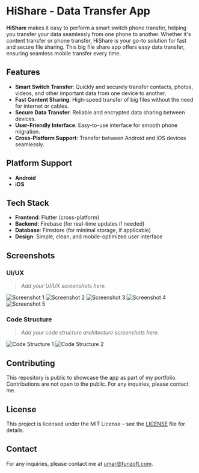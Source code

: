# HiShare - Data Transfer App

**HiShare** makes it easy to perform a smart switch phone transfer, helping you transfer your data seamlessly from one phone to another. Whether it's content transfer or phone transfer, HiShare is your go-to solution for fast and secure file sharing. This big file share app offers easy data transfer, ensuring seamless mobile transfer every time.

## Features

- **Smart Switch Transfer**: Quickly and securely transfer contacts, photos, videos, and other important data from one device to another.
- **Fast Content Sharing**: High-speed transfer of big files without the need for internet or cables.
- **Secure Data Transfer**: Reliable and encrypted data sharing between devices.
- **User-Friendly Interface**: Easy-to-use interface for smooth phone migration.
- **Cross-Platform Support**: Transfer between Android and iOS devices seamlessly.

## Platform Support

- **Android**
- **iOS**

## Tech Stack

- **Frontend**: Flutter (cross-platform)
- **Backend**: Firebase (for real-time updates if needed)
- **Database**: Firestore (for minimal storage, if applicable)
- **Design**: Simple, clean, and mobile-optimized user interface

## Screenshots

### UI/UX

> _Add your UI/UX screenshots here._

![Screenshot 1](https://play-lh.googleusercontent.com/0G-T5hUrrMAde-LnzLQJFgFlilbA_lXiYhggG-XnHA0Khd46w2AIODdwmynT3CxRFQ=w2560-h1440-rw)
![Screenshot 2](path/to/your/screenshot2.png)
![Screenshot 3](path/to/your/screenshot3.png)
![Screenshot 4](path/to/your/screenshot4.png)
![Screenshot 5](path/to/your/screenshot5.png)

### Code Structure

> _Add your code structure architecture screenshots here._

![Code Structure 1](path/to/your/codestructure1.png)
![Code Structure 2](path/to/your/codestructure2.png)

## Contributing

This repository is public to showcase the app as part of my portfolio. Contributions are not open to the public. For any inquiries, please contact me.

## License

This project is licensed under the MIT License - see the [LICENSE](LICENSE) file for details.

## Contact

For any inquiries, please contact me at umar@funzoft.com.
